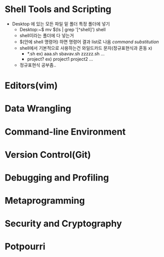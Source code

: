 # Shell Tools and Scripting
- Desktop 에 있는 모든 파일 밑 폴더 특정 폴더에 넣기
  - Desktop:~$ mv $(ls | grep '[^shell]') shell
  - shell이라는 폴더에 다 넣는거
  - $(안에 shell 명령어) 하면 명령어 결과 list로 나옴 *command substitution*
  - shell에서 기본적으로 사용하는건 와일드카드 문자(정규표현식과 혼동 x)
    - *.sh ex) aaa.sh sbavav.sh zzzzz.sh ...
    - project? ex) project1 project2 ...
  - 정규표현식 공부좀..

# Editors(vim)

# Data Wrangling

# Command-line Environment

# Version Control(Git)

# Debugging and Profiling

# Metaprogramming

# Security and Cryptography

# Potpourri
